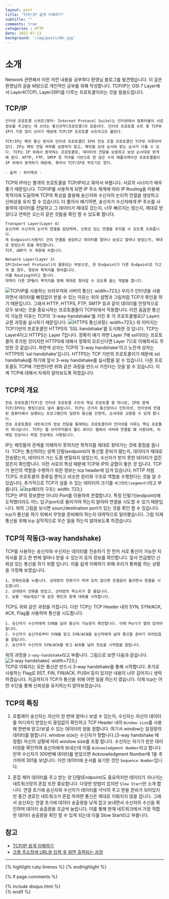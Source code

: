 ```yaml
---
layout: post
title: "TCP/IP 쉽게 이해하기"
subtitle: ""
comments: true
categories : HTTP
date: 2022-07-13
background: '/img/posts/06.jpg'
---
```


# 소개
Network 관련해서 이런 저런 내용을 공부하다 환영님 블로그를 발견했습니다. 이 글은 환영님의 글을 바탕으로 개인적인 공부를 위해 작성합니다.
TCP/IP는 OSI 7 Layer에서 Layer4(TCP), Layer3(IP)를 다루는 프로토콜이라는 것을 말씀드립니다.

## TCP/IP
```
인터넷 프로토콜 스위트(영어: Internet Protocol Suite)는 인터넷에서 컴퓨터들이 서로 정보를 주고받는 데 쓰이는 통신규약(프로토콜)의 모음이다. 인터넷 프로토콜 슈트 중 TCP와 IP가 가장 많이 쓰이기 때문에 TCP/IP 프로토콜 슈트라고도 불린다.

TCP/IP는 패킷 통신 방식의 인터넷 프로토콜인 IP와 전송 조절 프로토콜인 TCP로 이루어져 있다. IP는 패킷 전달 여부를 보증하지 않고, 패킷을 보낸 순서와 받는 순서가 다를 수 있다. TCP는 IP 위에서 동작하는 프로토콜로, 데이터의 전달을 보증하고 보낸 순서대로 받게 해 준다. HTTP, FTP, SMTP 등 TCP를 기반으로 한 많은 수의 애플리케이션 프로토콜들이 IP 위에서 동작하기 때문에, 묶어서 TCP/IP로 부르기도 한다.

- 출처 : 위키백과 -
```
TCP와 IP라는 별개의 프로토콜을 TCP/IP라고 묶어서 부릅니다. 서로의 시너지가 매우 좋기 때문입니다.
TCP/IP를 사용하게 되면 IP 주소 체계에 따라 IP Routing을 이용해 목적지에 도달하며 TCP의 특성을 활용해 송신자와 수신자의 논리적 연결을 생성하고 신뢰성을 유지 할 수 있습니다.
더 풀어서 얘기하면, 송신자가 수신자에게 IP 주소를 사용하여 데이터를 전달하고 그 데이터가 제대로 갔는지, 너무 빠르지는 않는지, 제대로 받았다고 연락은 오는지 같은 것들을 확인 할 수 있도록 합니다.
<br>
```
Transport Layer(Layer 4)
송신자와 수신자의 논리적 연결을 담당하며, 신회성 있는 연결을 유지할 수 있도록 도와줍니다.
즉 Endpoint(사용자) 간의 연결을 생성하고 데이터를 얼마나 보냈고 얼마나 받았는지, 제대로 받았는지 등을 확인합니다. 
TCP, UDP가 이 계층에 속합니다.

Network Layer(Layer 3)
IP(Internet Protocol)이 활용되는 부분으로, 한 Endpoint가 다른 Endpoint로 가고자 할 경우, 경로와 목적지를 찾아줍니다.
이를 Routing이라고 합니다.
대역이 다른 IP들이 목적지를 향해 제대로 찾아갈 수 있도록 돕는 역할을 합니다.
```
![TCP/IP를 사용하는 브라우저와 서버의 통신](https://img1.daumcdn.net/thumb/R1280x0/?scode=mtistory2&fname=https%3A%2F%2Fk.kakaocdn.net%2Fdn%2FbsTP2r%2FbtqD3Iafw4j%2Fqsix7eLCZSfHq5uvQosvZK%2Fimg.png){: width=723;}
우리가 인터넷을 사용하면서 데이터를 빠짐없이 받을 수 있는 이유는 위의 설명과 그림처럼 TCP가 확인을 하기 때문입니다.
그래서 HTTP, HTTPS, FTP, SMTP 등과 같이 데이터를 안정적으로 모두 보내는 것을 중요시하는 프로토콜들이 TCP위에서 작동합니다.
이런 꼼꼼한 통신이 가능한 이유는 TCP의 '3-way-handshake'를 거친 후 각 프로토콜별로(7 Layer) 교환 과정을 실시하기 때문입니다.
![HTTPS 통신과정](https://blog.kakaocdn.net/dn/oWGLi/btqD6PZ1oOO/JNhHMJPw2ShsHAQwHzVtoK/img.png){: width=723;}
위 이미지는 TCP기반의 프로토콜인 HTTPS의 'SSL handshake'를 도식화한 것 입니다. TCP는 Layer4이고 HTTPS는 Layer 7입니다. 정확히 얘기 하면 Layer 7에 ssl이라는 프로토콜이 추가된 것이지만 HTTPS에 대해서 정확히 모르신다면 Layer 7으로 이해하셔도 무방한 것 같습니다. 파란색 상자는 TCP의 '3-way handshake'이고 노란색 상자는 HTTPS의 'ssl handshake'입니다. HTTPS는 TCP 기반의 프로토콜이기 때문에 ssl handshake를 하기에 앞서 3-way handshake를 실시함을 알 수 있습니다. 다른 프로토콜도 TCP에 기반한다면 위와 같은 과정을 반드시 거친다는 것을 알 수 있습니다. 이제 TCP에 대해서 자세히 알아보도록 하겠습니다.

## TCP의 개요
```
전송 프로토콜(TCP)은 인터넷 프로토콜 수트의 핵심 프로토콜 중 하나로, IP와 함께 TCP/IP라는 명칭으로도 널리 불립니다. TCP는 근거리 통신망이나 인트라넷, 인터넷에 연결된 컴퓨터에서 실행되는 프로그램간의 일련의 통신을 안정적, 순서대로 교환할 수 있게 합니다.
전송 프로토콜은 네트워크의 정보 전달을 통제하는 프로토콜이자 인터넷을 이루는 핵심 프로톨의 하나입니다. TCP는 웹 브라우저들이 월드 와이드 웹에서 서버에 연결할 떄 사용되며, 이메일 전송이나 파일 전송에도 사용됩니다.
```
IP는 패킷들의 관계를 이해하지 못하지만 목적지를 제대로 찾아가는 것에 중점을 둡니다.
TCP는 통신하려는 양쪽 단말(endpoint)이 통신할 준비가 됐는지, 데이터가 제대로 전송됐는지, 데이터가 가는 도중 변질되지 않았는지, 수신자가 받지 못한 데이터가 없진 않은지 확인합니다.
이런 서로의 특성 때문에 TCP와 IP의 궁합이 좋은 것 입니다.
TCP가 본인의 역할을 수행하기 위한 정보는 tcp header에 담겨 있습니다. HTTP 처럼 TCP도 프로토콜의 종류일 뿐이고 비슷한 원리와 구조로 역할을 수행한다는 것을 알 수 있습니다.
추가적으로 TCP가 실을 수 있는 데이터의 크기를 `세그먼트(segment)`라고 부릅니다.
![tcp헤더의 구조](https://img1.daumcdn.net/thumb/R1280x0/?scode=mtistory2&fname=https%3A%2F%2Fk.kakaocdn.net%2Fdn%2Fd6mnUJ%2FbtqEaZbmUNJ%2FIEMEVTzjDYZLk7tAsPuGl1%2Fimg.png){: width: 723;}
<br>
TCP는 IP의 정보뿐만 아니라 Port를 이용하여 연결합니다.
특정 단말기(endpoint)에 도착했더라도 어느 입구(port)로 들어가야 하는지 알아야 연결을 시도할 수 있기 때문입니다.
위의 그림을 보시면 sourc/destination port가 있는 것을 확인 할 수 있습니다.
tcp가 통신을 하기 위해서 무엇을 준비해야 하는지 대략적으로 알아봤습니다. 
그럼 이제 통신을 위해 tcp 실직적으로 무슨 일을 하는지 알아보도록 하겠습니다.

## TCP의 작동(3-way handshake)
TCP를 사용하는 송신자와 수신자는 데이터를 전송하기 전 먼저 서로 통신이 가능한 지 의사를 묻고 한 번에 얼마나 받을 수 있는지 등의 정보를 확인합니다.
앞서 언급했던 신뢰성 있는 통신을 하기 위함 입니다.
이를 쉽게 이해하기 위해 우리가 통화를 하는 상황을 가정해 보겠습니다.
```
1. 전화번호를 누릅니다. 상대방의 전화기가 꺼져 있지 않다면 연결음이 들리면서 연결을 시도합니다.
2. 상대방이 전화를 받았고, 상대방의 목소리가 잘 들립니다.
3. 보통 '여보세요?'와 같은 확인과 함께 대화를 시작합니다.
```
TCP도 위와 같은 과정을 거칩니다. 다만 TCP는 TCP Header 내의 SYN, SYN/ACK, ACK, Flag를 사용하여 통신을 시도합니다.
```
1. 송신자가 수신자에게 SYN을 날려 통신이 가능한지 확인합니다. 이때 Port가 열려 있어야 합니다.
2. 수신자가 송신자로부터 SYN을 받고 SYN/ACN을 송신자에게 날려 통신할 준비가 되어있음을 알립니다.
3. 송신자가 수신자의 SYN/ACK를 받고 ACK를 날려 전송을 시작함을 알립니다.
```
위의 과정을 `3-way-handshake`라고 부릅니다. 그림으로 보면 다음과 같습니다.
![3-way handshake](https://img1.daumcdn.net/thumb/R1280x0/?scode=mtistory2&fname=https%3A%2F%2Fk.kakaocdn.net%2Fdn%2F5fGJg%2FbtqEdjAmHIU%2Fxl5ePv6OhDyaFFYlKeRkYk%2Fimg.png){: width=723;}
<br>
TCP로 이뤄지는 모든 통신은 반드시 3-way handshake를 통해 시작합니다.
추가로 사용하는 Flag로 RST, FIN, FIN/ACK, PUSH 등이 있지만 내용이 너무 길어지니 생략하겠습니다.
지금까지가 TCP가 통신을 위해 어떤 일을 하는지 였습니다.
이제 tcp는 어떤 수단을 통해 신뢰성을 유지하는지 알아보겠습니다.

## TCP의 특징
1. 흐름제어
송신자는 자신이 한 번에 얼마나 보낼 수 있는지, 수신자는 자신이 데이터를 어디까지 받았는지 끊임없이 확인하고 TCP Header 내의 `Window size`를 사용해 한번에 받고/보낼 수 있는 데이터의 양을 정합니다. 여기서 window는 일정량의 데이터를 말합니다.
window size는 수신자가 정합니다.(3-way handshake 때 정함) 자신의 상황에 따라 window size를 조절 합니다.
수신자는 자기가 받은 데이터양을 확인하여 송신자에게 보내는데 이를 `Acknowledgment Number`라고 합니다.
만약 수신자가 300번째 데이터를 받았으면 Acknowledgment Number에 1을 추가하여 301을 보냅니다.
이런 데이터에 순서를 표기한 것인 `Sequence Number`입니다.

2. 혼잡 제어
데이터를 주고 받는 양 단말(Endpoint)도 중요하지만 데이터가 지나가는 네트워크망의 혼잡 또한 중요합니다. 다양한 방법이 있지만 `Slow Start`만 소개 합니다.
연결 초기에 송신자와 수신자가 데이터를 넉넉히 주고 받을 준비가 되어있지만 중간 경로인 네트워크가 혼잡 하여면 통신은 제대로 이뤄지지 않을 겁니다.
그래서 송신자는 연결 초기에 데이터 송출량을 낮게 잡고 보내면서 수신자의 수신을 확인하며 데이터 송출량을 조금씩 늘립니다.
이를 통해 현재 네트워크에서 가장 적합한 데이터 송출량을 확인 할 수 있게 되는데 이를 Slow Start라고 부릅니다.



## 참고
- [TCP/IP 쉽게 이해하기](https://aws-hyoh.tistory.com/57)
- [크롬 주소창에 URL을 입력 후 화면 출력되는 과정](https://junshock5.tistory.com/143)

--- 

{% highlight ruby linenos %}
{% endhighlight %}

{% if page.comments %}
<div id="post-disqus" class="container">
{% include disqus.html %}
</div>
{% endif %}
